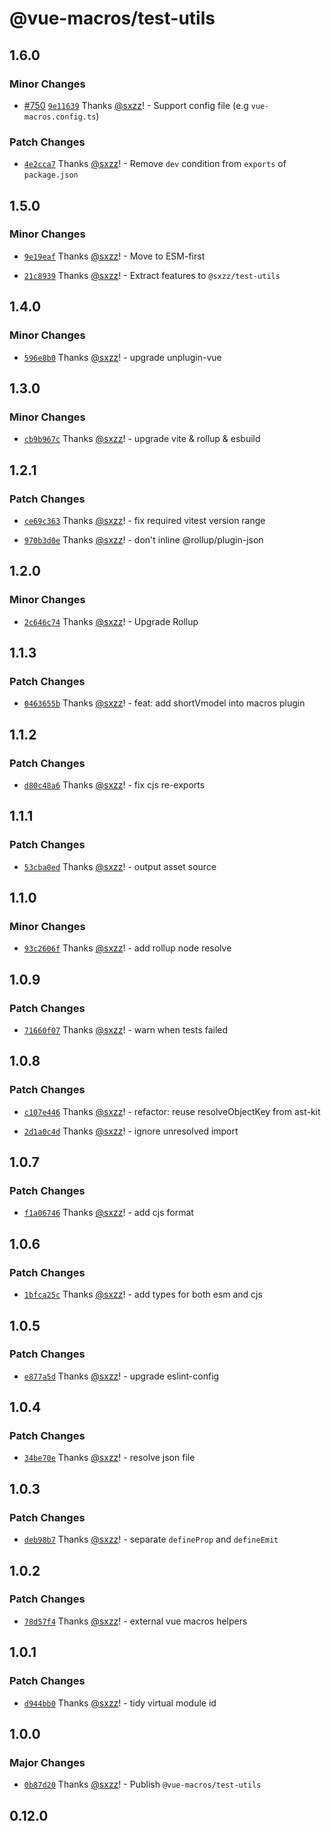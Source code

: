 # @vue-macros/test-utils

## 1.6.0
### Minor Changes



- [#750](https://github.com/vue-macros/vue-macros/pull/750) [`9e11639`](https://github.com/vue-macros/vue-macros/commit/9e11639b346083bf4b77f0ca1d3057127a220bf9) Thanks [@sxzz](https://github.com/sxzz)! - Support config file (e.g `vue-macros.config.ts`)


### Patch Changes



- [`4e2cca7`](https://github.com/vue-macros/vue-macros/commit/4e2cca758107b3357c986f2d00438ca17e09e851) Thanks [@sxzz](https://github.com/sxzz)! - Remove `dev` condition from `exports` of `package.json`

## 1.5.0
### Minor Changes



- [`9e19eaf`](https://github.com/vue-macros/vue-macros/commit/9e19eaf2666fce4a45aba3502e5f8118633f1ed8) Thanks [@sxzz](https://github.com/sxzz)! - Move to ESM-first



- [`21c8939`](https://github.com/vue-macros/vue-macros/commit/21c8939cc2805c616e93be0d664dc26d681cb0ff) Thanks [@sxzz](https://github.com/sxzz)! - Extract features to `@sxzz/test-utils`

## 1.4.0

### Minor Changes

- [`596e8b0`](https://github.com/vue-macros/vue-macros/commit/596e8b0a24eb8ed63a1f80ece45d64a271a207b9) Thanks [@sxzz](https://github.com/sxzz)! - upgrade unplugin-vue

## 1.3.0

### Minor Changes

- [`cb9b967c`](https://github.com/vue-macros/vue-macros/commit/cb9b967ca141ca10693a1933e2a68f51525460e7) Thanks [@sxzz](https://github.com/sxzz)! - upgrade vite & rollup & esbuild

## 1.2.1

### Patch Changes

- [`ce69c363`](https://github.com/vue-macros/vue-macros/commit/ce69c363f1d7ebb3175bb5ebf875583625fe5656) Thanks [@sxzz](https://github.com/sxzz)! - fix required vitest version range

- [`970b3d0e`](https://github.com/vue-macros/vue-macros/commit/970b3d0e893090837fc336e7c209d46ee7ac68d8) Thanks [@sxzz](https://github.com/sxzz)! - don't inline @rollup/plugin-json

## 1.2.0

### Minor Changes

- [`2c646c74`](https://github.com/vue-macros/vue-macros/commit/2c646c7435c60899b79efbf33b630a8317911c2b) Thanks [@sxzz](https://github.com/sxzz)! - Upgrade Rollup

## 1.1.3

### Patch Changes

- [`0463655b`](https://github.com/vue-macros/vue-macros/commit/0463655bd1a8dddaf128b60ea592130cb16d6da7) Thanks [@sxzz](https://github.com/sxzz)! - feat: add shortVmodel into macros plugin

## 1.1.2

### Patch Changes

- [`d80c48a6`](https://github.com/vue-macros/vue-macros/commit/d80c48a6305efcc68860183acda259ba653a7e84) Thanks [@sxzz](https://github.com/sxzz)! - fix cjs re-exports

## 1.1.1

### Patch Changes

- [`53cba0ed`](https://github.com/vue-macros/vue-macros/commit/53cba0ed582c260a6a7927953158e8ac0f1f3515) Thanks [@sxzz](https://github.com/sxzz)! - output asset source

## 1.1.0

### Minor Changes

- [`93c2606f`](https://github.com/vue-macros/vue-macros/commit/93c2606fa6cfef0ae8d05251ce0536085064ad67) Thanks [@sxzz](https://github.com/sxzz)! - add rollup node resolve

## 1.0.9

### Patch Changes

- [`71660f07`](https://github.com/vue-macros/vue-macros/commit/71660f07a5130898a9f381a911463b08d578a892) Thanks [@sxzz](https://github.com/sxzz)! - warn when tests failed

## 1.0.8

### Patch Changes

- [`c107e446`](https://github.com/vue-macros/vue-macros/commit/c107e44618dd4ed59b5f2145c54d88f8e6ca7779) Thanks [@sxzz](https://github.com/sxzz)! - refactor: reuse resolveObjectKey from ast-kit

- [`2d1a0c4d`](https://github.com/vue-macros/vue-macros/commit/2d1a0c4db7d725697dc4204fb51effe387670c59) Thanks [@sxzz](https://github.com/sxzz)! - ignore unresolved import

## 1.0.7

### Patch Changes

- [`f1a06746`](https://github.com/vue-macros/vue-macros/commit/f1a067466addce6b404674a9a9a37572ee5c22ca) Thanks [@sxzz](https://github.com/sxzz)! - add cjs format

## 1.0.6

### Patch Changes

- [`1bfca25c`](https://github.com/vue-macros/vue-macros/commit/1bfca25c132f4fd2d3aca723e00ffc8312de19a4) Thanks [@sxzz](https://github.com/sxzz)! - add types for both esm and cjs

## 1.0.5

### Patch Changes

- [`e877a5d`](https://github.com/vue-macros/vue-macros/commit/e877a5da35fdf0bb0f302877597b33512e963f11) Thanks [@sxzz](https://github.com/sxzz)! - upgrade eslint-config

## 1.0.4

### Patch Changes

- [`34be70e`](https://github.com/vue-macros/vue-macros/commit/34be70e5b3e37615b563da02bff5ae89de63b713) Thanks [@sxzz](https://github.com/sxzz)! - resolve json file

## 1.0.3

### Patch Changes

- [`deb98b7`](https://github.com/vue-macros/vue-macros/commit/deb98b727cb4e25292dc4bf38d6fd68e1a48e54f) Thanks [@sxzz](https://github.com/sxzz)! - separate `defineProp` and `defineEmit`

## 1.0.2

### Patch Changes

- [`78d57f4`](https://github.com/vue-macros/vue-macros/commit/78d57f46348a43cc747b6aa17d8a4344455e8a1f) Thanks [@sxzz](https://github.com/sxzz)! - external vue macros helpers

## 1.0.1

### Patch Changes

- [`d944bb0`](https://github.com/vue-macros/vue-macros/commit/d944bb0e57bbf3a742f72a4776d582f52410a71f) Thanks [@sxzz](https://github.com/sxzz)! - tidy virtual module id

## 1.0.0

### Major Changes

- [`0b87d20`](https://github.com/vue-macros/vue-macros/commit/0b87d20f2581286421ad36fc5bc0768b0a2a44d0) Thanks [@sxzz](https://github.com/sxzz)! - Publish `@vue-macros/test-utils`

## 0.12.0
